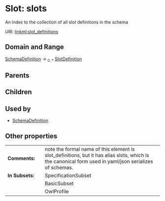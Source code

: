 
# Slot: slots

An index to the collection of all slot definitions in the schema

URI: [linkml:slot_definitions](https://w3id.org/linkml/slot_definitions)


## Domain and Range

[SchemaDefinition](SchemaDefinition.md) &#8594;  <sub>0..\*</sub> [SlotDefinition](SlotDefinition.md)

## Parents


## Children


## Used by

 * [SchemaDefinition](SchemaDefinition.md)

## Other properties

|  |  |  |
| --- | --- | --- |
| **Comments:** | | note the formal name of this element is slot_definitions, but it has alias slots, which is the canonical form used in yaml/json serializes of schemas. |
| **In Subsets:** | | SpecificationSubset |
|  | | BasicSubset |
|  | | OwlProfile |

